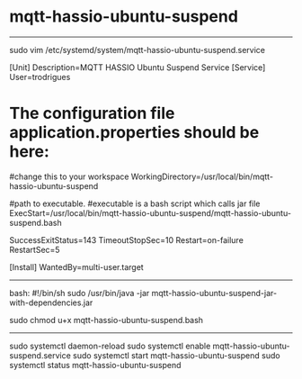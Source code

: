 # mqtt-hassio-ubuntu-suspend

-------------------------------------------------------------------------------------
sudo vim /etc/systemd/system/mqtt-hassio-ubuntu-suspend.service

[Unit]
Description=MQTT HASSIO Ubuntu Suspend Service
[Service]
User=trodrigues
# The configuration file application.properties should be here:

#change this to your workspace
WorkingDirectory=/usr/local/bin/mqtt-hassio-ubuntu-suspend

#path to executable. 
#executable is a bash script which calls jar file
ExecStart=/usr/local/bin/mqtt-hassio-ubuntu-suspend/mqtt-hassio-ubuntu-suspend.bash

SuccessExitStatus=143
TimeoutStopSec=10
Restart=on-failure
RestartSec=5

[Install]
WantedBy=multi-user.target



-------------------------------------------------------------------------------------

bash:
#!/bin/sh
sudo /usr/bin/java -jar mqtt-hassio-ubuntu-suspend-jar-with-dependencies.jar


sudo chmod u+x mqtt-hassio-ubuntu-suspend.bash

-------------------------------------------------------------------------------------

sudo systemctl daemon-reload
sudo systemctl enable mqtt-hassio-ubuntu-suspend.service
sudo systemctl start mqtt-hassio-ubuntu-suspend
sudo systemctl status mqtt-hassio-ubuntu-suspend
